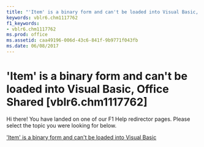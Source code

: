 ```yaml
---
title: "'Item' is a binary form and can't be loaded into Visual Basic, Office Shared [vblr6.chm1117762]"
keywords: vblr6.chm1117762
f1_keywords:
- vblr6.chm1117762
ms.prod: office
ms.assetid: caa49196-006d-43c6-841f-9b9771f043fb
ms.date: 06/08/2017
---
```



# 'Item' is a binary form and can't be loaded into Visual Basic, Office Shared [vblr6.chm1117762]

Hi there! You have landed on one of our F1 Help redirector pages. Please select the topic you were looking for below.

['Item' is a binary form and can't be loaded into Visual Basic](http://msdn.microsoft.com/library/ad4c341d-e3f2-cf6f-8af3-60c22e5174c1%28Office.15%29.aspx)


